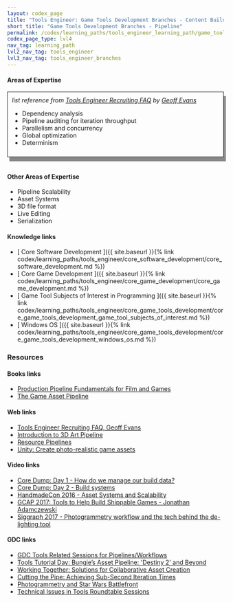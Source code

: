 ```yaml
---
layout: codex_page
title: "Tools Engineer: Game Tools Development Branches - Content Build Pipeline"
short_title: "Game Tools Development Branches - Pipeline"
permalink: /codex/learning_paths/tools_engineer_learning_path/game_tools_development_branches/pipeline
codex_page_type: lvl4
nav_tag: learning_path
lvl2_nav_tag: tools_engineer
lvl3_nav_tag: tools_engineer_branches 
---
```


#### Areas of Expertise

<div style="  border: 1px solid; padding: 10px; box-shadow: 5px 10px #888888;">
<i>list reference from <a href="http://software.gorlak.org/recruiting/2018/07/13/tools-engineer-faq">Tools Engineer Recruiting FAQ</a> by <a href="https://twitter.com/gorlak">Geoff Evans</a></i>

<ul>
<li>Dependency analysis</li>
<li>Pipeline auditing for iteration throughput</li>
<li>Parallelism and concurrency</li>
<li>Global optimization</li>
<li>Determinism</li>
</ul>

</div>
<br>

#### Other Areas of Expertise
- Pipeline Scalability 
- Asset Systems
- 3D file format
- Live Editing
- Serialization

#### Knowledge links

- [ Core Software Development ]({{ site.baseurl }}{% link codex/learning_paths/tools_engineer/core_software_development/core_software_development.md %})
- [ Core Game Development ]({{ site.baseurl }}{% link codex/learning_paths/tools_engineer/core_game_development/core_game_development.md %})
- [ Game Tool Subjects of Interest in Programming ]({{ site.baseurl }}{% link codex/learning_paths/tools_engineer/core_game_tools_development/core_game_tools_development_game_tool_subjects_of_interest.md %})
- [ Windows OS ]({{ site.baseurl }}{% link codex/learning_paths/tools_engineer/core_game_tools_development/core_game_tools_development_windows_os.md %})

### Resources

#### Books links
- [Production Pipeline Fundamentals for Film and Games](https://www.amazon.com/Production-Pipeline-Fundamentals-Film-Games/dp/0415812291/)
- [The Game Asset Pipeline](https://www.amazon.com/Game-Asset-Pipeline-Development/dp/1584503424/)

#### Web links
- [Tools Engineer Recruiting FAQ, Geoff Evans](http://software.gorlak.org/recruiting/2018/07/13/tools-engineer-faq)
- [Introduction to 3D Art Pipeline](https://www.youtube.com/watch?v=ZEeajGV5fKU)
- [Resource Pipelines](https://seanmiddleditch.com/resource-pipelines/)
- [Unity: Create photo-realistic game assets](https://unity3d.com/solutions/photogrammetry)

#### Video links
- [Core Dump: Day 1 - How do we manage our build data?](https://www.youtube.com/watch?v=Y2Otnt4OBvs)
- [Core Dump: Day 2 - Build systems](https://www.youtube.com/watch?v=odEfO86VgFw&t=1811s)
- [HandmadeCon 2016 - Asset Systems and Scalability](https://www.youtube.com/watch?v=7KXVox0-7lU)
- [GCAP 2017: Tools to Help Build Shippable Games - Jonathan Adamczewski](https://www.youtube.com/watch?v=okrPBvmICJY)
- [Siggraph 2017 - Photogrammetry workflow and the tech behind the de-lighting tool](https://www.youtube.com/watch?v=Ny9ZXt_2v2Y)

#### GDC links
- [GDC Tools Related Sessions for Pipelines/Workflows](http://thetoolsmiths.org/codex/gdc/pipelines_and_workflows/sessions)
- [Tools Tutorial Day: Bungie’s Asset Pipeline: 'Destiny 2' and Beyond](https://www.gdcvault.com/play/1025430/Tools-Tutorial-Day-Bungie-s)
- [Working Together: Solutions for Collaborative Asset Creation](https://www.gdcvault.com/play/1017738/Working-Together-Solutions-for-Collaborative)
- [Cutting the Pipe: Achieving Sub-Second Iteration Times](https://www.gdcvault.com/play/1015336/Cutting-the-Pipe-Achieving-Sub)
- [Photogrammetry and Star Wars Battlefront](https://www.ea.com/frostbite/news/photogrammetry-and-star-wars-battlefront)
- [Technical Issues in Tools Roundtable Sessions](http://thetoolsmiths.org/codex/gdc/roundtable/technical_issues_in_tools/sessions)
